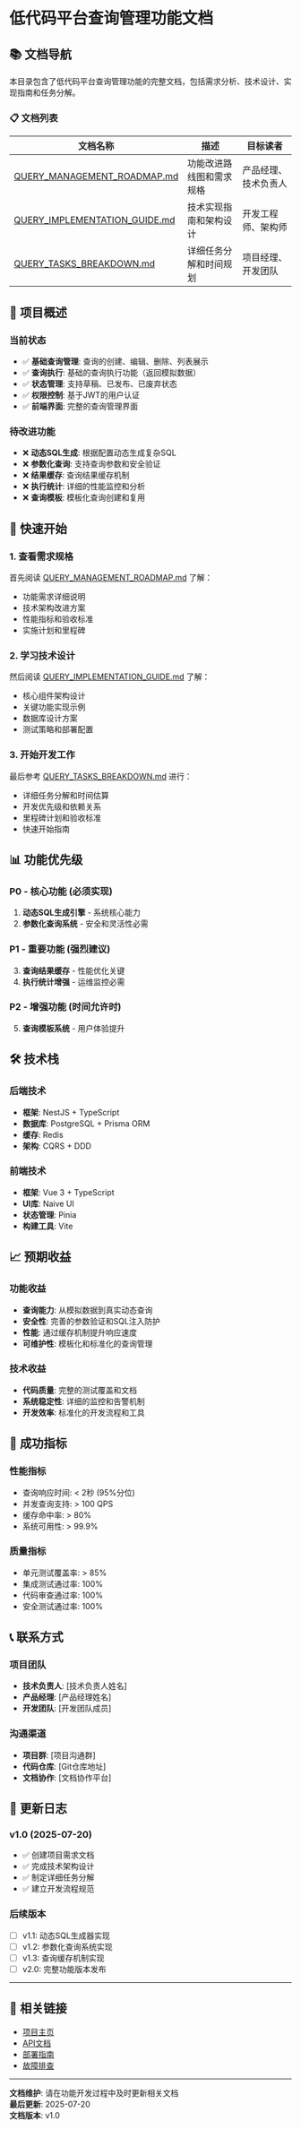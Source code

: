 # 低代码平台查询管理功能文档

## 📚 文档导航

本目录包含了低代码平台查询管理功能的完整文档，包括需求分析、技术设计、实现指南和任务分解。

### 📋 文档列表

| 文档名称 | 描述 | 目标读者 |
|---------|------|---------|
| [QUERY_MANAGEMENT_ROADMAP.md](./QUERY_MANAGEMENT_ROADMAP.md) | 功能改进路线图和需求规格 | 产品经理、技术负责人 |
| [QUERY_IMPLEMENTATION_GUIDE.md](./QUERY_IMPLEMENTATION_GUIDE.md) | 技术实现指南和架构设计 | 开发工程师、架构师 |
| [QUERY_TASKS_BREAKDOWN.md](./QUERY_TASKS_BREAKDOWN.md) | 详细任务分解和时间规划 | 项目经理、开发团队 |

## 🎯 项目概述

### 当前状态
- ✅ **基础查询管理**: 查询的创建、编辑、删除、列表展示
- ✅ **查询执行**: 基础的查询执行功能（返回模拟数据）
- ✅ **状态管理**: 支持草稿、已发布、已废弃状态
- ✅ **权限控制**: 基于JWT的用户认证
- ✅ **前端界面**: 完整的查询管理界面

### 待改进功能
- ❌ **动态SQL生成**: 根据配置动态生成复杂SQL
- ❌ **参数化查询**: 支持查询参数和安全验证
- ❌ **结果缓存**: 查询结果缓存机制
- ❌ **执行统计**: 详细的性能监控和分析
- ❌ **查询模板**: 模板化查询创建和复用

## 🚀 快速开始

### 1. 查看需求规格
首先阅读 [QUERY_MANAGEMENT_ROADMAP.md](./QUERY_MANAGEMENT_ROADMAP.md) 了解：
- 功能需求详细说明
- 技术架构改进方案
- 性能指标和验收标准
- 实施计划和里程碑

### 2. 学习技术设计
然后阅读 [QUERY_IMPLEMENTATION_GUIDE.md](./QUERY_IMPLEMENTATION_GUIDE.md) 了解：
- 核心组件架构设计
- 关键功能实现示例
- 数据库设计方案
- 测试策略和部署配置

### 3. 开始开发工作
最后参考 [QUERY_TASKS_BREAKDOWN.md](./QUERY_TASKS_BREAKDOWN.md) 进行：
- 详细任务分解和时间估算
- 开发优先级和依赖关系
- 里程碑计划和验收标准
- 快速开始指南

## 📊 功能优先级

### P0 - 核心功能 (必须实现)
1. **动态SQL生成引擎** - 系统核心能力
2. **参数化查询系统** - 安全和灵活性必需

### P1 - 重要功能 (强烈建议)
3. **查询结果缓存** - 性能优化关键
4. **执行统计增强** - 运维监控必需

### P2 - 增强功能 (时间允许时)
5. **查询模板系统** - 用户体验提升

## 🛠️ 技术栈

### 后端技术
- **框架**: NestJS + TypeScript
- **数据库**: PostgreSQL + Prisma ORM
- **缓存**: Redis
- **架构**: CQRS + DDD

### 前端技术
- **框架**: Vue 3 + TypeScript
- **UI库**: Naive UI
- **状态管理**: Pinia
- **构建工具**: Vite

## 📈 预期收益

### 功能收益
- **查询能力**: 从模拟数据到真实动态查询
- **安全性**: 完善的参数验证和SQL注入防护
- **性能**: 通过缓存机制提升响应速度
- **可维护性**: 模板化和标准化的查询管理

### 技术收益
- **代码质量**: 完整的测试覆盖和文档
- **系统稳定性**: 详细的监控和告警机制
- **开发效率**: 标准化的开发流程和工具

## 🎯 成功指标

### 性能指标
- 查询响应时间: < 2秒 (95%分位)
- 并发查询支持: > 100 QPS
- 缓存命中率: > 80%
- 系统可用性: > 99.9%

### 质量指标
- 单元测试覆盖率: > 85%
- 集成测试通过率: 100%
- 代码审查通过率: 100%
- 安全测试通过率: 100%

## 📞 联系方式

### 项目团队
- **技术负责人**: [技术负责人姓名]
- **产品经理**: [产品经理姓名]
- **开发团队**: [开发团队成员]

### 沟通渠道
- **项目群**: [项目沟通群]
- **代码仓库**: [Git仓库地址]
- **文档协作**: [文档协作平台]

## 📝 更新日志

### v1.0 (2025-07-20)
- ✅ 创建项目需求文档
- ✅ 完成技术架构设计
- ✅ 制定详细任务分解
- ✅ 建立开发流程规范

### 后续版本
- [ ] v1.1: 动态SQL生成器实现
- [ ] v1.2: 参数化查询系统实现
- [ ] v1.3: 查询缓存机制实现
- [ ] v2.0: 完整功能版本发布

---

## 🔗 相关链接

- [项目主页](../README.md)
- [API文档](../api-docs/)
- [部署指南](../deployment/)
- [故障排查](../troubleshooting/)

---

**文档维护**: 请在功能开发过程中及时更新相关文档  
**最后更新**: 2025-07-20  
**文档版本**: v1.0

